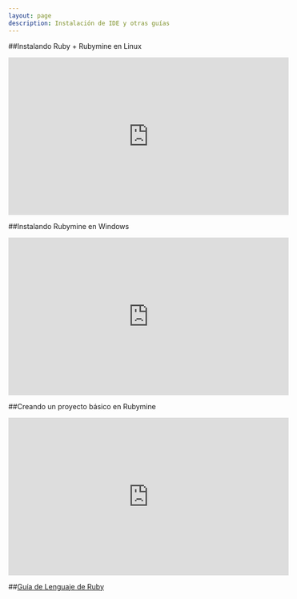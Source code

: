 ```yaml
---
layout: page
description: Instalación de IDE y otras guías
---
```


##Instalando Ruby + Rubymine en Linux

<iframe width="560" height="315" src="https://www.youtube.com/embed/OyLoonEjfDY" frameborder="0" allowfullscreen></iframe>

##Instalando Rubymine en Windows

<iframe width="560" height="315" src="https://www.youtube.com/embed/Y0G9hScWgAs" frameborder="0" allowfullscreen></iframe>

##Creando un proyecto básico en Rubymine

<iframe width="560" height="315" src="https://www.youtube.com/embed/ctGFVLWLqBY" frameborder="0" allowfullscreen></iframe>

##[Guía de Lenguaje de Ruby](https://goo.gl/sRroc0)
